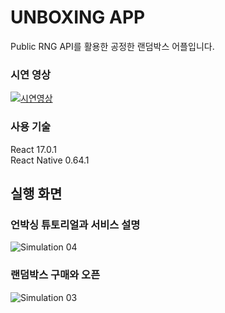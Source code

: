 # UNBOXING APP
Public RNG API를 활용한 공정한 랜덤박스 어플입니다.

### 시연 영상
[![시연영상](https://img.youtube.com/vi/MBVXpolEiW0/0.jpg)](https://youtu.be/MBVXpolEiW0)

### 사용 기술
React 17.0.1   
React Native 0.64.1

## 실행 화면

### 언박싱 튜토리얼과 서비스 설명
![Simulation 04](https://user-images.githubusercontent.com/45932570/130071476-ba315500-954a-45bd-ba43-aa78b9d46a2a.gif)

### 랜덤박스 구매와 오픈
![Simulation 03](https://user-images.githubusercontent.com/45932570/130071227-c0e5f099-d4fa-4c5e-8212-926c3053e92a.gif)
